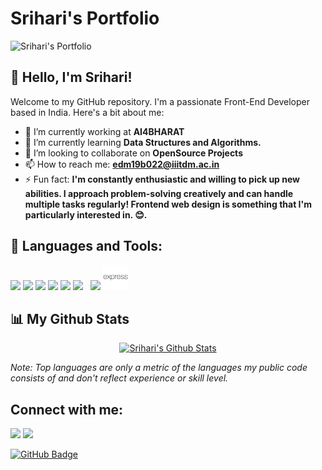# Srihari's Portfolio

![Srihari's Portfolio]("https://camo.githubusercontent.com/8a9c7f854df987a0b488caf7b4ca6fb56e368e1a0b85602574da94c19d1c2d2e/68747470733a2f2f70687973696373677572756b756c2e66696c65732e776f726470726573732e636f6d2f323031392f30322f6368617261637465722d312e676966")

## 👋 Hello, I'm Srihari!

Welcome to my GitHub repository. I'm a passionate Front-End Developer based in India. Here's a bit about me:

- 🔭 I’m currently working at **AI4BHARAT**
- 🌱 I’m currently learning **Data Structures and Algorithms.**
- 👯 I’m looking to collaborate on **OpenSource Projects**
- 📫 How to reach me: **edm19b022@iiitdm.ac.in**
- ⚡ Fun fact: **I'm constantly enthusiastic and willing to pick up new abilities. I approach problem-solving creatively and can handle multiple tasks regularly! Frontend web design is something that I'm particularly interested in. 😊.**

## 🚀 Languages and Tools:

<p align="left"> 
    <a href="https://icons8.com/icon/40669/c++"><img src="https://img.icons8.com/color/48/000000/c-plus-plus-logo.png"/></a>
    <a href="https://icons8.com/icon/Rc0Xn5AtE8kX/python"><img src="https://img.icons8.com/color/48/000000/python--v2.png"/></a>
    <a href="https://www.w3.org/html/"><img src="https://img.icons8.com/color/48/000000/html-5.png"/></a> 
    <a href="https://www.w3schools.com/css/" target="_blank"><img src="https://img.icons8.com/color/48/000000/css3.png"/></a> 
    <a href="https://getbootstrap.com" target="_blank"><img src="https://img.icons8.com/color/48/000000/bootstrap.png"/></a> 
    <a style="padding-right:8px;" href="https://nodejs.org" target="_blank"><img src="https://img.icons8.com/color/48/000000/nodejs.png"/></a>  
    <a href="https://git-scm.com/" target="_blank"><img src="https://img.icons8.com/color/48/000000/git.png"/></a> 
    <a href="https://expressjs.com" target="_blank"><img src="https://raw.githubusercontent.com/devicons/devicon/master/icons/express/express-original-wordmark.svg" alt="express" width="40" height="40"/></a>
</p>

## 📊 My Github Stats

<div align="center">
    <a href="https://github.com/Srihari07-web/github-readme-stats">
        <img alt="Srihari's Github Stats" src="https://github-readme-stats.vercel.app/api?username=srihari07-web&show_icons=true&count_private=true&theme=react&hide_border=true&bg_color=0D1117"/>
    </a>
</div>

*Note: Top languages are only a metric of the languages my public code consists of and don't reflect experience or skill level.*

## Connect with me:

<p align="left">
    <a href="https://www.linkedin.com/in/srihari-s-453ba8106/"><img src="https://img.icons8.com/fluent/48/000000/linkedin.png"/></a>
    <a href="https://twitter.com/srihari_118"><img src="https://img.icons8.com/fluent/48/000000/twitter.png"/></a>
</p>

<a href="https://github.com/Srihari07-web?tab=followers">
    <img src="https://img.shields.io/github/followers/Srihari07-web?label=Followers&style=social" alt="GitHub Badge">
</a>
